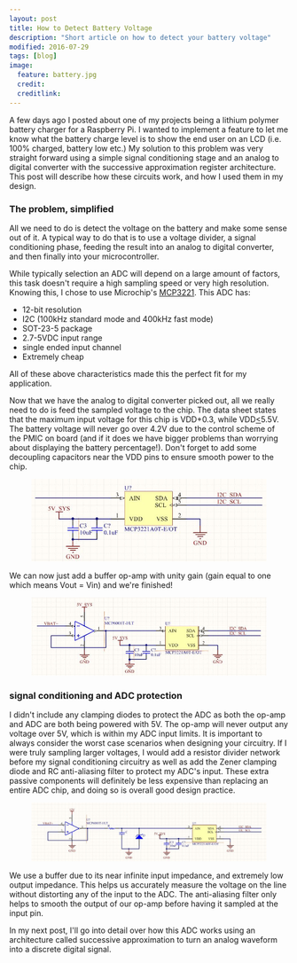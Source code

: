 ```yaml
---
layout: post
title: How to Detect Battery Voltage
description: "Short article on how to detect your battery voltage"
modified: 2016-07-29
tags: [blog]
image:
  feature: battery.jpg
  credit: 
  creditlink:
---
```


A few days ago I posted about one of my projects being a lithium polymer battery charger for a Raspberry Pi. I wanted to implement a feature to let me know what the battery charge level is to show the end user on an LCD (i.e. 100% charged, battery low etc.) My solution to this problem was very straight forward using a simple signal conditioning stage and an analog to digital converter with the successive approximation register architecture. This post will describe how these circuits work, and how I used them in my design.

### The problem, simplified

All we need to do is detect the voltage on the battery and make some sense out of it. A typical way to do that is to use a voltage divider, a signal conditioning phase, feeding the result into an analog to digital converter, and then finally into your microcontroller.

While typically selection an ADC will depend on a large amount of factors, this task doesn't require a high sampling speed or very high resolution. Knowing this, I chose to use Microchip's <a href="http://ww1.microchip.com/downloads/en/DeviceDoc/21732D.pdf">MCP3221</a>. This ADC has:

*	12-bit resolution
*	I2C (100kHz standard mode and 400kHz fast mode)
*	SOT-23-5 package
*	2.7-5VDC input range
*	single ended input channel
*	Extremely cheap

All of these above characteristics made this the perfect fit for my application.

Now that we have the analog to digital converter picked out, all we really need to do is feed the sampled voltage to the chip. The data sheet states that the maximum input voltage for this chip is VDD+0.3, while VDD<u><</u>5.5V. The battery voltage will never go over 4.2V due to the control scheme of the PMIC on board (and if it does we have bigger problems than worrying about displaying the battery percentage!). Don't forget to add some decoupling capacitors near the VDD pins to ensure smooth power to the chip.

<figure>
	<a href="http://adamw88.github.io/images/RaspberryPi/MCP3221.JPG"><img src="/images/RaspberryPi/MCP3221.JPG"></a>
</figure>

We can now just add a buffer op-amp with unity gain (gain equal to one which means Vout = Vin) and we're finished!

<figure>
	<a href="http://adamw88.github.io/images/RaspberryPi/MCP3221_with_opamp.JPG"><img src="/images/RaspberryPi/MCP3221_with_opamp.JPG"></a>
</figure>

### signal conditioning and ADC protection

I didn't include any clamping diodes to protect the ADC as both the op-amp and ADC are both being powered with 5V. The op-amp will never output any voltage over 5V, which is within my ADC input limits. It is important to always consider the worst case scenarios when designing your circuitry. If I were truly sampling larger voltages, I would add a resistor divider network before my signal conditioning circuitry as well as add the Zener clamping diode and RC anti-aliasing filter to protect my ADC's input. These extra passive components will definitely be less expensive than replacing an entire ADC chip, and doing so is overall good design practice.

<figure>
	<a href="http://adamw88.github.io/images/RaspberryPi/MCP3221_with_clamp.JPG"><img src="/images/RaspberryPi/MCP3221_with_clamp.JPG"></a>
</figure>

We use a buffer due to its near infinite input impedance, and extremely low output impedance. This helps us accurately measure the voltage on the line without distorting any of the input to the ADC. The anti-aliasing filter only helps to smooth the output of our op-amp before having it sampled at the input pin.

In my next post, I'll go into detail over how this ADC works using an architecture called successive approximation to turn an analog waveform into a discrete digital signal.